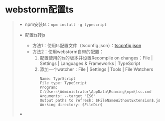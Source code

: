 # webstorm配置ts
>* npm安装ts：```npm install -g typescript```
>
>
>* 配置ts转js
>   * 方法1：使用ts配置文件（tsconfig.json）：[tsconfig.json](https://github.com/520171/note/blob/master/typescript/typescript配置/tsconfig.json)
>   * 方法2：使用webstorm自带的配置：
>       1. 配置使用的ts的版本并设置Recompile on changes：File | Settings | Languages & Frameworks | TypeScript
>       2. 添加一个watcher：File | Settings | Tools | File Watchers
>           ```
>           Name: TyprScript
>           File type: TypeScript
>           Program: C:\Users\Administrator\AppData\Roaming\npm\tsc.cmd
>           Arguments: --target "ES6"
>           Output paths to refresh: $FileNameWithoutExtension$.js
>           Working directory: $FileDir$
>           ```
>
>
>* 
>
>
